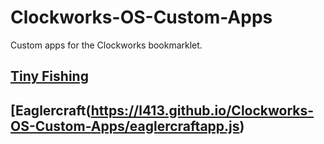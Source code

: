 # Clockworks-OS-Custom-Apps
Custom apps for the Clockworks bookmarklet.

## [Tiny Fishing](https://l413.github.io/Clockworks-OS-Custom-Apps/tinyfishingapp.js)
## [Eaglercraft(https://l413.github.io/Clockworks-OS-Custom-Apps/eaglercraftapp.js)
